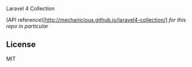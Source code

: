 Laravel 4 Collection

(API reference)[http://mechanicious.github.io/laravel4-collection/] *for this repo in particular*

## License
MIT
